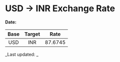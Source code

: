 # USD → INR Exchange Rate

**Date:** 

| Base | Target | Rate  |
|:----:|:------:|:-----:|
| USD  | INR    | 87.6745 |

_Last updated: _